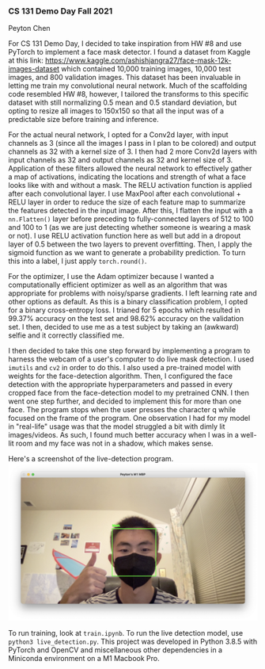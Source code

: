 ### CS 131 Demo Day Fall 2021

Peyton Chen

For CS 131 Demo Day, I decided to take inspiration from HW #8 and use PyTorch to implement a face mask detector. I found a dataset from Kaggle at this link: https://www.kaggle.com/ashishjangra27/face-mask-12k-images-dataset which contained 10,000 training images, 10,000 test images, and 800 validation images. This dataset has been invaluable in letting me train my convolutional neural network. Much of the scaffolding code resembled HW #8, however, I tailored the transforms to this specific dataset with still normalizing 0.5 mean and 0.5 standard deviation, but opting to resize all images to 150x150 so that all the input was of a predictable size before training and inference.

For the actual neural network, I opted for a Conv2d layer, with input channels as 3 (since all the images I pass in I plan to be colored) and output channels as 32 with a kernel size of 3. I then had 2 more Conv2d layers with input channels as 32 and output channels as 32 and kernel size of 3. Application of these filters allowed the neural network to effectively gather a map of activations, indicating the locations and strength of what a face looks like with and without a mask. The RELU activation function is applied after each convolutional layer. I use MaxPool after each convolutional + RELU layer in order to reduce the size of each feature map to summarize the features detected in the input image. After this, I flatten the input with a `nn.Flatten()` layer before preceding to fully-connected layers of 512 to 100 and 100 to 1 (as we are just detecting whether someone is wearing a mask or not). I use RELU activation function here as well but add in a dropout layer of 0.5 between the two layers to prevent overfitting. Then, I apply the sigmoid function as we want to generate a probability prediction. To turn this into a label, I just apply `torch.round()`. 

For the optimizer, I use the Adam optimizer because I wanted a computationally efficient optimizer as well as an algorithm that was appropriate for problems with noisy/sparse gradients. I left learning rate and other options as default. As this is a binary classification problem, I opted for a binary cross-entropy loss. I trianed for 5 epochs which resulted in 99.37% accuracy on the test set and 98.62% accuracy on the validation set. I then, decided to use me as a test subject by taking an (awkward) selfie and it correctly classified me.

I then decided to take this one step forward by implementing a program to harness the webcam of a user's computer to do live mask detection. I used `imutils` and `cv2` in order to do this. I also used a pre-trained model with weights for the face-detection algorithm. Then, I configured the face detection with the appropriate hyperparameters and passed in every cropped face from the face-detection model to my pretrained CNN. I then went one step further, and decided to implement this for more than one face. The program stops when the user presses the character q while focused on the frame of the program. One observation I had for my model in "real-life" usage was that the model struggled a bit with dimly lit images/videos. As such, I found much better accuracy when I was in a well-lit room and my face was not in a shadow, which makes sense.

Here's a screenshot of the live-detection program.
![](live-detection.png)

To run training, look at `train.ipynb`. To run the live detection model, use `python3 live_detection.py`. This project was developed in Python 3.8.5 with PyTorch and OpenCV and miscellaneous other dependencies in a Miniconda environment on a M1 Macbook Pro.